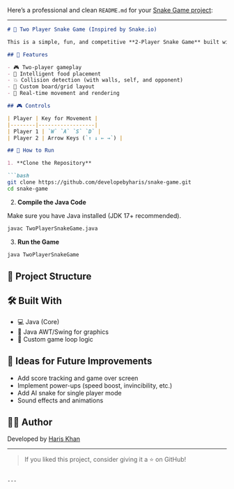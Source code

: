 Here’s a professional and clean `README.md` for your [Snake Game project](https://github.com/developebyharis/snake-game):

---

````markdown
# 🐍 Two Player Snake Game (Inspired by Snake.io)

This is a simple, fun, and competitive **2-Player Snake Game** built with **Java**. Inspired by the classic Snake.io, this game allows two players to control their own snakes, collect food, and compete for the highest score!

## 🚀 Features

- 🎮 Two-player gameplay
- 🧠 Intelligent food placement
- 💥 Collision detection (with walls, self, and opponent)
- 🧱 Custom board/grid layout
- 🔁 Real-time movement and rendering

## 🎮 Controls

| Player | Key for Movement |
|--------|------------------|
| Player 1 | `W` `A` `S` `D` |
| Player 2 | Arrow Keys (`↑ ↓ ← →`) |

## 🧱 How to Run

1. **Clone the Repository**

```bash
git clone https://github.com/developebyharis/snake-game.git
cd snake-game
````

2. **Compile the Java Code**

Make sure you have Java installed (JDK 17+ recommended).

```bash
javac TwoPlayerSnakeGame.java
```

3. **Run the Game**

```bash
java TwoPlayerSnakeGame
```

## 📂 Project Structure


## 🛠️ Built With

* 💻 Java (Core)
* 🎨 Java AWT/Swing for graphics
* 🧠 Custom game loop logic

## 🧠 Ideas for Future Improvements

* Add score tracking and game over screen
* Implement power-ups (speed boost, invincibility, etc.)
* Add AI snake for single player mode
* Sound effects and animations

## 👨‍💻 Author

Developed by [Haris Khan](https://github.com/developebyharis)

---

> If you liked this project, consider giving it a ⭐ on GitHub!

```

---

